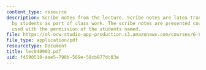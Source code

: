 ```yaml
---
content_type: resource
description: Scribe notes from the lecture. Scribe notes are latex transcriptions
  by students as part of class work. The scribe notes are presented courtesy of and
  used with the permission of the students named.
file: https://ol-ocw-studio-app-production.s3.amazonaws.com/courses/6-876j-advanced-topics-in-cryptography-spring-2003/f4590518aae5798b569e58cb877dc83e_lec040903.pdf
file_type: application/pdf
resourcetype: Document
title: lec040903.pdf
uid: f4590518-aae5-798b-569e-58cb877dc83e
---
```

